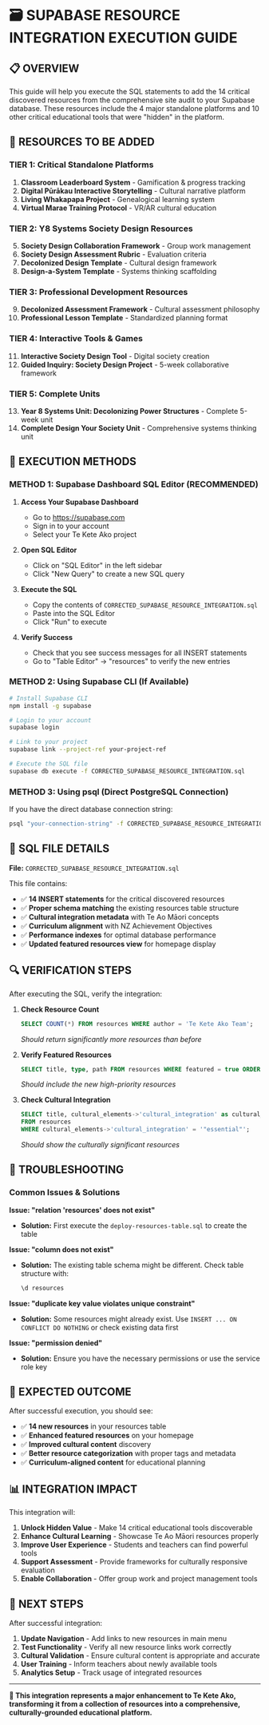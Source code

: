 # 🗃️ SUPABASE RESOURCE INTEGRATION EXECUTION GUIDE

## 📋 OVERVIEW

This guide will help you execute the SQL statements to add the 14 critical discovered resources from the comprehensive site audit to your Supabase database. These resources include the 4 major standalone platforms and 10 other critical educational tools that were "hidden" in the platform.

## 🎯 RESOURCES TO BE ADDED

### TIER 1: Critical Standalone Platforms
1. **Classroom Leaderboard System** - Gamification & progress tracking
2. **Digital Pūrākau Interactive Storytelling** - Cultural narrative platform  
3. **Living Whakapapa Project** - Genealogical learning system
4. **Virtual Marae Training Protocol** - VR/AR cultural education

### TIER 2: Y8 Systems Society Design Resources  
5. **Society Design Collaboration Framework** - Group work management
6. **Society Design Assessment Rubric** - Evaluation criteria
7. **Decolonized Design Template** - Cultural design framework
8. **Design-a-System Template** - Systems thinking scaffolding

### TIER 3: Professional Development Resources
9. **Decolonized Assessment Framework** - Cultural assessment philosophy
10. **Professional Lesson Template** - Standardized planning format

### TIER 4: Interactive Tools & Games
11. **Interactive Society Design Tool** - Digital society creation
12. **Guided Inquiry: Society Design Project** - 5-week collaborative framework

### TIER 5: Complete Units
13. **Year 8 Systems Unit: Decolonizing Power Structures** - Complete 5-week unit
14. **Complete Design Your Society Unit** - Comprehensive systems thinking unit

## 🔧 EXECUTION METHODS

### METHOD 1: Supabase Dashboard SQL Editor (RECOMMENDED)

1. **Access Your Supabase Dashboard**
   - Go to https://supabase.com
   - Sign in to your account
   - Select your Te Kete Ako project

2. **Open SQL Editor**
   - Click on "SQL Editor" in the left sidebar
   - Click "New Query" to create a new SQL query

3. **Execute the SQL**
   - Copy the contents of `CORRECTED_SUPABASE_RESOURCE_INTEGRATION.sql`
   - Paste into the SQL Editor
   - Click "Run" to execute

4. **Verify Success**
   - Check that you see success messages for all INSERT statements
   - Go to "Table Editor" → "resources" to verify the new entries

### METHOD 2: Using Supabase CLI (If Available)

```bash
# Install Supabase CLI
npm install -g supabase

# Login to your account
supabase login

# Link to your project
supabase link --project-ref your-project-ref

# Execute the SQL file
supabase db execute -f CORRECTED_SUPABASE_RESOURCE_INTEGRATION.sql
```

### METHOD 3: Using psql (Direct PostgreSQL Connection)

If you have the direct database connection string:

```bash
psql "your-connection-string" -f CORRECTED_SUPABASE_RESOURCE_INTEGRATION.sql
```

## 📝 SQL FILE DETAILS

**File:** `CORRECTED_SUPABASE_RESOURCE_INTEGRATION.sql`

This file contains:
- ✅ **14 INSERT statements** for the critical discovered resources
- ✅ **Proper schema matching** the existing resources table structure
- ✅ **Cultural integration metadata** with Te Ao Māori concepts
- ✅ **Curriculum alignment** with NZ Achievement Objectives
- ✅ **Performance indexes** for optimal database performance
- ✅ **Updated featured resources view** for homepage display

## 🔍 VERIFICATION STEPS

After executing the SQL, verify the integration:

1. **Check Resource Count**
   ```sql
   SELECT COUNT(*) FROM resources WHERE author = 'Te Kete Ako Team';
   ```
   *Should return significantly more resources than before*

2. **Verify Featured Resources**
   ```sql
   SELECT title, type, path FROM resources WHERE featured = true ORDER BY created_at DESC;
   ```
   *Should include the new high-priority resources*

3. **Check Cultural Integration**
   ```sql
   SELECT title, cultural_elements->'cultural_integration' as cultural_level 
   FROM resources 
   WHERE cultural_elements->'cultural_integration' = '"essential"';
   ```
   *Should show the culturally significant resources*

## 🚨 TROUBLESHOOTING

### Common Issues & Solutions

**Issue: "relation 'resources' does not exist"**
- **Solution:** First execute the `deploy-resources-table.sql` to create the table

**Issue: "column does not exist"**  
- **Solution:** The existing table schema might be different. Check table structure with:
  ```sql
  \d resources
  ```

**Issue: "duplicate key value violates unique constraint"**
- **Solution:** Some resources might already exist. Use `INSERT ... ON CONFLICT DO NOTHING` or check existing data first

**Issue: "permission denied"**
- **Solution:** Ensure you have the necessary permissions or use the service role key

## 🎉 EXPECTED OUTCOME

After successful execution, you should see:

- ✅ **14 new resources** in your resources table
- ✅ **Enhanced featured resources** on your homepage
- ✅ **Improved cultural content** discovery
- ✅ **Better resource categorization** with proper tags and metadata
- ✅ **Curriculum-aligned content** for educational planning

## 📊 INTEGRATION IMPACT

This integration will:

1. **Unlock Hidden Value** - Make 14 critical educational tools discoverable
2. **Enhance Cultural Learning** - Showcase Te Ao Māori resources properly  
3. **Improve User Experience** - Students and teachers can find powerful tools
4. **Support Assessment** - Provide frameworks for culturally responsive evaluation
5. **Enable Collaboration** - Offer group work and project management tools

## 🔄 NEXT STEPS

After successful integration:

1. **Update Navigation** - Add links to new resources in main menu
2. **Test Functionality** - Verify all new resource links work correctly
3. **Cultural Validation** - Ensure cultural content is appropriate and accurate
4. **User Training** - Inform teachers about newly available tools
5. **Analytics Setup** - Track usage of integrated resources

---

**🌟 This integration represents a major enhancement to Te Kete Ako, transforming it from a collection of resources into a comprehensive, culturally-grounded educational platform.**